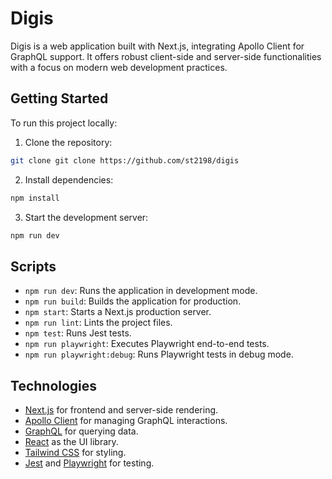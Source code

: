# Digis

Digis is a web application built with Next.js, integrating Apollo Client for GraphQL support. It offers robust client-side and server-side functionalities with a focus on modern web development practices.

## Getting Started

To run this project locally:

1. Clone the repository:
```sh
git clone git clone https://github.com/st2198/digis
```

2. Install dependencies: 
```sh
npm install
```

3. Start the development server:
```sh
npm run dev
```


## Scripts

- `npm run dev`: Runs the application in development mode.
- `npm run build`: Builds the application for production.
- `npm start`: Starts a Next.js production server.
- `npm run lint`: Lints the project files.
- `npm test`: Runs Jest tests.
- `npm run playwright`: Executes Playwright end-to-end tests.
- `npm run playwright:debug`: Runs Playwright tests in debug mode.

## Technologies

- [Next.js](https://nextjs.org/) for frontend and server-side rendering.
- [Apollo Client](https://www.apollographql.com/docs/react/) for managing GraphQL interactions.
- [GraphQL](https://graphql.org/) for querying data.
- [React](https://reactjs.org/) as the UI library.
- [Tailwind CSS](https://tailwindcss.com/) for styling.
- [Jest](https://jestjs.io/) and [Playwright](https://playwright.dev/) for testing.

